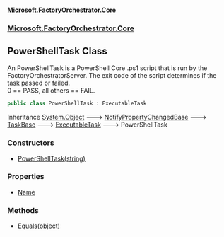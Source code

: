 #### [Microsoft.FactoryOrchestrator.Core](./Microsoft-FactoryOrchestrator-Core.md 'Microsoft.FactoryOrchestrator.Core')
### [Microsoft.FactoryOrchestrator.Core](./Microsoft-FactoryOrchestrator-Core.md 'Microsoft.FactoryOrchestrator.Core')
## PowerShellTask Class
An PowerShellTask is a PowerShell Core .ps1 script that is run by the FactoryOrchestratorServer. The exit code of the script determines if the task passed or failed.  
0 == PASS, all others == FAIL.  
```csharp
public class PowerShellTask : ExecutableTask
```
Inheritance [System.Object](https://docs.microsoft.com/en-us/dotnet/api/System.Object 'System.Object') &#129106; [NotifyPropertyChangedBase](./Microsoft-FactoryOrchestrator-Core-NotifyPropertyChangedBase.md 'Microsoft.FactoryOrchestrator.Core.NotifyPropertyChangedBase') &#129106; [TaskBase](./Microsoft-FactoryOrchestrator-Core-TaskBase.md 'Microsoft.FactoryOrchestrator.Core.TaskBase') &#129106; [ExecutableTask](./Microsoft-FactoryOrchestrator-Core-ExecutableTask.md 'Microsoft.FactoryOrchestrator.Core.ExecutableTask') &#129106; PowerShellTask  
### Constructors
- [PowerShellTask(string)](./Microsoft-FactoryOrchestrator-Core-PowerShellTask-PowerShellTask(string).md 'Microsoft.FactoryOrchestrator.Core.PowerShellTask.PowerShellTask(string)')
### Properties
- [Name](./Microsoft-FactoryOrchestrator-Core-PowerShellTask-Name.md 'Microsoft.FactoryOrchestrator.Core.PowerShellTask.Name')
### Methods
- [Equals(object)](./Microsoft-FactoryOrchestrator-Core-PowerShellTask-Equals(object).md 'Microsoft.FactoryOrchestrator.Core.PowerShellTask.Equals(object)')
